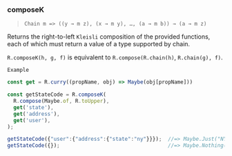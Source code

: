 ### composeK

> ```Chain m => ((y → m z), (x → m y), …, (a → m b)) → (a → m z)```

Returns the right-to-left `Kleisli` composition of the provided functions, each of which must return a value of a type supported by chain.

`R.composeK(h, g, f)` is equivalent to `R.compose(R.chain(h)`, `R.chain(g), f)`.

`Example`

```js
const get = R.curry((propName, obj) => Maybe(obj[propName]))

const getStateCode = R.composeK(
  R.compose(Maybe.of, R.toUpper),
  get('state'),
  get('address'),
  get('user'),
);

getStateCode({"user":{"address":{"state":"ny"}}});  //=> Maybe.Just("NY")
getStateCode({});                                   //=> Maybe.Nothing()
```